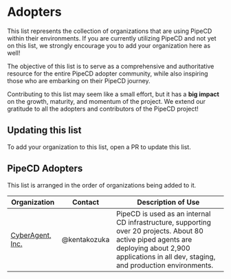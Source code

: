 # Adopters

This list represents the collection of organizations that are using PipeCD within their environments. If
you are currently utilizing PipeCD and not yet on this list, we strongly encourage you to add your organization
here as well!

The objective of this list is to serve as a comprehensive and authoritative resource for the entire PipeCD adopter community, while also inspiring those who are embarking on their PipeCD journey.

Contributing to this list may seem like a small effort, but it has a **big impact** on the growth, maturity, and momentum of the project. We extend our gratitude to all the adopters and contributors of the PipeCD project!

## Updating this list

To add your organization to this list, open a PR to update this list.

## PipeCD Adopters

This list is arranged in the order of organizations being added to it.

| Organization | Contact | Description of Use |
| --- | --- | --- |
| [CyberAgent, Inc.](https://www.cyberagent.co.jp/) | @kentakozuka | PipeCD is used as an internal CD infrastructure, supporting over 20 projects. About 80 active piped agents are deploying about 2,900 applications in all dev, staging, and production environments. |